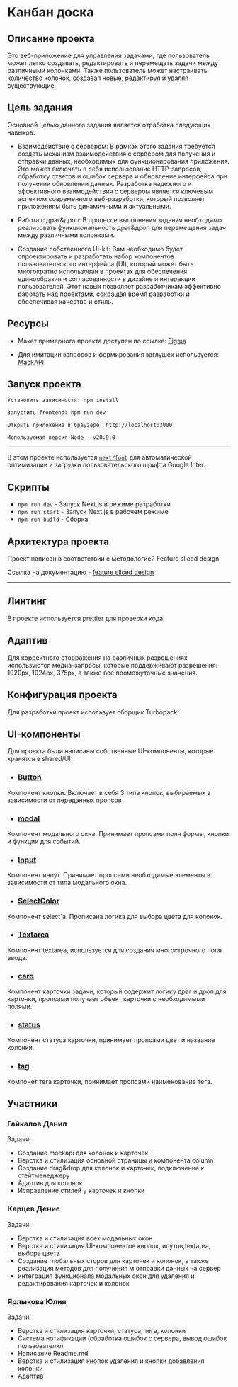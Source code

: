 # Канбан доска

## Описание проекта

Это веб-приложение для управления задачами, где пользователь может легко создавать, редактировать и перемещать задачи между различными колонками. Также пользователь может настраивать количество колонок, создавая новые, редактируя и удаляя существующие.

## Цель задания

Основной целью данного задания является отработка следующих навыков:

- Взаимодействие с сервером: В рамках этого задания требуется создать механизм взаимодействия с сервером для получения и отправки данных, необходимых для функционирования приложения. Это может включать в себя использование HTTP-запросов, обработку ответов и ошибок сервера и обновление интерфейса при получении обновлении данных. Разработка надежного и эффективного взаимодействия с сервером является ключевым аспектом современного веб-разработки, который позволяет приложениям быть динамичными и актуальными.

- Работа с драг&дроп: В процессе выполнения задания необходимо реализовать функциональность драг&дроп для перемещения задач между различными колонками.

- Создание собственного Ui-kit: Вам необходимо будет спроектировать и разработать набор компонентов пользовательского интерфейса (UI), который может быть многократно использован в проектах для обеспечения единообразия и согласованности в дизайне и интеракции пользователей. Этот навык позволяет разработчикам эффективно работать над проектами, сокращая время разработки и обеспечивая качество и стиль.

## Ресурсы

- Макет примерного проекта доступен по ссылке: [Figma](https://www.figma.com/file/DcFh9tfdnGkUQbMQux3kzT/Kanban-%D0%A1%D1%82%D0%B0%D0%B6%D0%B5%D1%80%D1%8B-Front-3-%D0%BD%D0%B5%D0%B4%D0%B5%D0%BB%D1%8F?type=design&node-id=1-2&mode=design&t=wdCNm7LL07SsXLLo-0)

- Для имитации запросов и формирования заглушек используется: [MackAPI](https://mockapi.io/)

## Запуск проекта

```
Установить зависимости: npm install

Запустить frontend: npm run dev

Открыть приложение в браузере: http://localhost:3000

Используемая версия Node - v20.9.0
```

---

В этом проекте используется [`next/font`](https://extjs.org/docs/basic-features/font-optimization) для автоматической оптимизации и загрузки пользовательского шрифта Google Inter.

## Скрипты

- `npm run dev` - Запуск Next.js в режиме разработки
- `npm run start` - Запуск Next.js в рабочем режиме
- `npm run build` - Сборка

## Архитектура проекта

Проект написан в соответствии с методологией Feature sliced design.

Ссылка на документацию - [feature sliced design](https://feature-sliced.design/docs/get-started/tutorial)

---

## Линтинг

В проекте используется prettier для проверки кода.

## Адаптив

Для корректного отображения на различных разрешениях используются медиа-запросы, которые поддерживают разрешения:
1920px, 1024px, 375px, а также все промежуточные значения.

## Конфигурация проекта

Для разработки проект использует сборщик Turbopack

## UI-компоненты

Для проекта были написаны собственные UI-компоненты, которые хранятся в shared/UI:

- ### [Button](/shared/UI/Button.tsx)

Компонент кнопки. Включает в себя 3 типа кнопок, выбираемых в зависимости от переданных пропсов

- ### [modal](/shared/UI/Modal.tsx)

Компонент модального окна. Принимает пропсами поля формы, кнопки и функции для событий.

- ### [Input](/shared/UI/Input.tsx)

Компонент инпут. Принимает пропсами необходимые элементы в зависимости от типа модального окна.

- ### [SelectColor](/shared/UI/SelectColor.tsx)

Компонент select`a. Прописана логика для выбора цвета для колонок.

- ### [Textarea](/shared/UI/Textarea.tsx)

Компонент textarea, используется для создания многострочного поля ввода.

- ### [card](/shared/UI/card.tsx)

Компонент карточки задачи, который содержит логику драг и дроп для карточки, пропсами получает объект карточки с необходимыми полями.

- ### [status](/shared/UI/status.tsx)

Компонент статуса карточки, принимает пропсами цвет и название колонки.

- ### [tag](/shared/UI/tag.tsx)

Компонет тега карточки, принимает пропсами наименование тега.

## Участники

### Гайкалов Данил

Задачи:
- Создание mockapi для колонок и карточек
- Верстка и стилизация основной страницы и компонента column
- Создание drag&drop для колонок и карточек, подключение к стейтменеджеру
- Адаптив для колонок
- Исправление стилей у карточек и кнопки

### Карцев Денис

Задачи:
 - Верстка и стилизация всех модальных окон
 - Верстка и стилизация UI-компонентов кнопок, ипутов,textarea, выбора цвета
 - Создание глобальных сторов для карточек и колонок, а также реализация методов для получения м отправки данных на сервер
 - интеграция функционала модальных окон для удаления и редактирования карточек и колонок

### Ярлыкова Юлия

Задачи:
- Верстка и стилизация карточки, статуса, тега, колонки
- Система нотификации (обработка ошибок с сервера, вывод ошибок пользователю)
- Написание Readme.md
- Верстка и стилизация кнопок удаления и кнопки добавления колонки
- Адаптив
